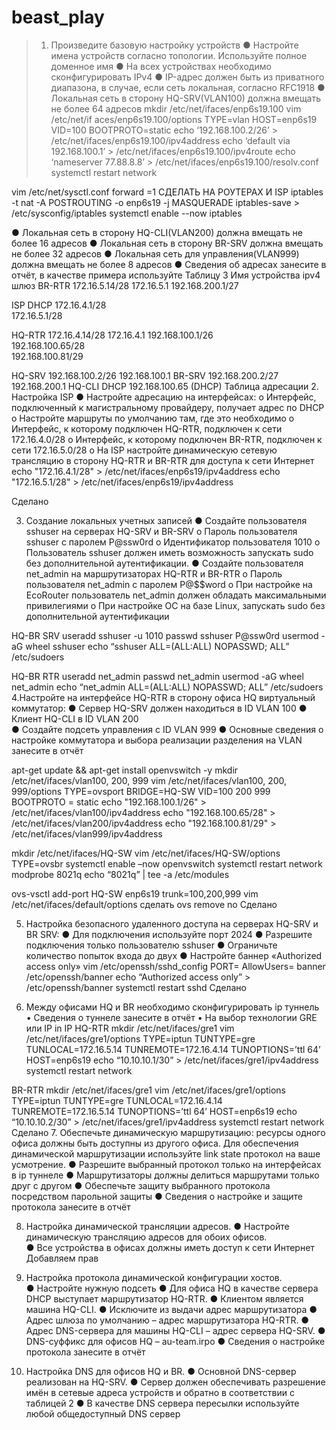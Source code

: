 # beast_play
>1. Произведите базовую настройку устройств 
● Настройте имена устройств согласно топологии. Используйте 
полное доменное имя 
● На всех устройствах необходимо сконфигурировать IPv4 
● IP-адрес должен быть из приватного диапазона, в случае, если сеть 
локальная, согласно RFC1918 
● Локальная сеть в сторону HQ-SRV(VLAN100) должна вмещать не 
более 64 адресов 
mkdir /etc/net/ifaces/enp6s19.100
vim /etc/net/if	aces/enp6s19.100/options
TYPE=vlan
HOST=enp6s19
VID=100
BOOTPROTO=static
echo ‘192.168.100.2/26’ > /etc/net/ifaces/enp6s19.100/ipv4address
echo ‘default via 192.168.100.1’ > /etc/net/ifaces/enp6s19.100/ipv4route
echo ‘nameserver 77.88.8.8’ > /etc/net/ifaces/enp6s19.100/resolv.conf
systemctl restart network


vim /etc/net/sysctl.conf
forward =1 СДЕЛАТЬ НА РОУТЕРАХ И ISP
iptables -t nat -A POSTROUTING -o enp6s19 -j MASQUERADE
iptables-save > /etc/sysconfig/iptables
systemctl enable --now iptables

● Локальная сеть в сторону HQ-CLI(VLAN200) должна вмещать не 
более 16 адресов 
● Локальная сеть в сторону BR-SRV должна вмещать не более 32 
адресов 
● Локальная сеть для управления(VLAN999) должна вмещать не 
более 8 адресов 
● Сведения об адресах занесите в отчёт, в качестве примера 
используйте Таблицу 3 
Имя устройства 	ipv4	шлюз
BR-RTR	172.16.5.14/28	172.16.5.1
	192.168.200.1/27	

ISP	DHCP
	172.16.4.1/28	
	172.16.5.1/28
	
HQ-RTR	172.16.4.14/28	172.16.4.1
	192.168.100.1/26	
	192.168.100.65/28	
	192.168.100.81/29	

HQ-SRV	192.168.100.2/26	192.168.100.1
BR-SRV	192.168.200.2/27	192.168.200.1
HQ-CLI	DHCP	                192.168.100.65 (DHCP)
Таблица адресации
2. Настройка ISP 
● Настройте адресацию на интерфейсах: 
o Интерфейс, подключенный к магистральному провайдеру, 
получает адрес по DHCP 
o Настройте маршруты по умолчанию там, где это необходимо 
o Интерфейс, к которому подключен HQ-RTR, подключен к сети 
172.16.4.0/28 
o Интерфейс, к которому подключен BR-RTR, подключен к сети 
172.16.5.0/28 
o На ISP настройте динамическую сетевую трансляцию в сторону 
HQ-RTR и BR-RTR для доступа к сети Интернет 
echo "172.16.4.1/28" > /etc/net/ifaces/enp6s19/ipv4address
echo "172.16.5.1/28" > /etc/net/ifaces/enp6s19/ipv4address

Cделано

3. Создание локальных учетных записей 
● Создайте пользователя sshuser на серверах HQ-SRV и BR-SRV 
o Пароль пользователя sshuser с паролем P@ssw0rd 
o Идентификатор пользователя 1010 
o Пользователь sshuser должен иметь возможность запускать sudo 
без дополнительной аутентификации. 
● Создайте пользователя net_admin на маршрутизаторах HQ-RTR и 
BR-RTR 
o Пароль пользователя net_admin с паролем P@$$word 
o При настройке на EcoRouter пользователь net_admin должен 
обладать максимальными привилегиями 
o При настройке ОС на базе Linux, запускать sudo без 
дополнительной аутентификации 

HQ-BR SRV
useradd sshuser -u 1010
passwd sshuser
P@ssw0rd
usermod -aG wheel sshuser
echo “sshuser ALL=(ALL:ALL) NOPASSWD; ALL” /etc/sudoers

HQ-BR RTR
useradd net_admin
passwd net_admin
usermod -aG wheel  net_admin
echo “net_admin ALL=(ALL:ALL) NOPASSWD; ALL” /etc/sudoers
4.Настройте на интерфейсе HQ-RTR в сторону офиса HQ виртуальный 
коммутатор: 
● Сервер HQ-SRV должен находиться в ID VLAN 100 
● Клиент HQ-CLI в ID VLAN 200  
● Создайте подсеть управления с ID VLAN 999 
● Основные сведения о настройке коммутатора и выбора реализации 
разделения на VLAN занесите в отчёт 

apt-get update && apt-get install openvswitch  -y
mkdir /etc/net/ifaces/vlan100, 200, 999
vim /etc/net/ifaces/vlan100, 200, 999/options
TYPE=ovsport
BRIDGE=HQ-SW
VID=100 200 999
BOOTPROTO = static
echo "192.168.100.1/26" > /etc/net/ifaces/vlan100/ipv4address
echo "192.168.100.65/28" > /etc/net/ifaces/vlan200/ipv4address
echo "192.168.100.81/29" > /etc/net/ifaces/vlan999/ipv4address

mkdir /etc/net/ifaces/HQ-SW
vim /etc/net/ifaces/HQ-SW/options
TYPE=ovsbr
systemctl enable –now openvswitch
systemctl restart network
modprobe 8021q
echo “8021q” | tee -a /etc/modules

ovs-vsctl add-port HQ-SW enp6s19 trunk=100,200,999
vim /etc/net/ifaces/default/options сделать ovs remove no
Cделано

5. Настройка безопасного удаленного доступа на серверах HQ-SRV и BR
SRV: 
● Для подключения используйте порт 2024 
● Разрешите подключения только пользователю sshuser 
● Ограничьте количество попыток входа до двух 
● Настройте баннер «Authorized access only» 
vim /etc/openssh/sshd_config
PORT=
AllowUsers=
banner /etc/openssh/banner
echo “Authorized access only” > /etc/openssh/banner
systemctl restart sshd
Сделано 

6. Между офисами HQ и BR необходимо сконфигурировать ip туннель 
• Сведения о туннеле занесите в отчёт 
• На выбор технологии GRE или IP in IP 
HQ-RTR
mkdir /etc/net/ifaces/gre1
vim /etc/net/ifaces/gre1/options
TYPE=iptun
TUNTYPE=gre
TUNLOCAL=172.16.5.14
TUNREMOTE=172.16.4.14
TUNOPTIONS=’ttl 64’
HOST=enp6s19
echo “10.10.10.1/30” > /etc/net/ifaces/gre1/ipv4address
systemctl restart network

BR-RTR
mkdir /etc/net/ifaces/gre1
vim /etc/net/ifaces/gre1/options
TYPE=iptun
TUNTYPE=gre
TUNLOCAL=172.16.4.14
TUNREMOTE=172.16.5.14
TUNOPTIONS=’ttl 64’
HOST=enp6s19
echo “10.10.10.2/30” > /etc/net/ifaces/gre1/ipv4address
systemctl restart network
Сделано
7. Обеспечьте динамическую маршрутизацию: ресурсы одного офиса 
должны быть доступны из другого офиса. Для обеспечения динамической 
маршрутизации используйте link state протокол на ваше усмотрение. 
● Разрешите выбранный протокол только на интерфейсах в ip 
туннеле 
● Маршрутизаторы должны делиться маршрутами только друг с 
другом 
● Обеспечьте защиту выбранного протокола посредством 
парольной защиты 
● Сведения о настройке и защите протокола занесите в отчёт 

8. Настройка динамической трансляции адресов. 
● Настройте динамическую трансляцию адресов для обоих офисов.  
● Все устройства в офисах должны иметь доступ к сети Интернет 
Добавляем прав
9. Настройка протокола динамической конфигурации хостов.  
● Настройте нужную подсеть 
● Для офиса HQ в качестве сервера DHCP выступает маршрутизатор 
HQ-RTR. 
● Клиентом является машина HQ-CLI. 
● Исключите из выдачи адрес маршрутизатора 
● Адрес шлюза по умолчанию – адрес маршрутизатора HQ-RTR. 
● Адрес DNS-сервера для машины HQ-CLI – адрес сервера HQ-SRV. 
● DNS-суффикс для офисов HQ – au-team.irpo 
● Сведения о настройке протокола занесите в отчёт 

10. Настройка DNS для офисов HQ и BR. 
● Основной DNS-сервер реализован на HQ-SRV. 
● Сервер должен обеспечивать разрешение имён в сетевые адреса 
устройств и обратно в соответствии с таблицей 2 
● В качестве DNS сервера пересылки используйте любой 
общедоступный DNS сервер
